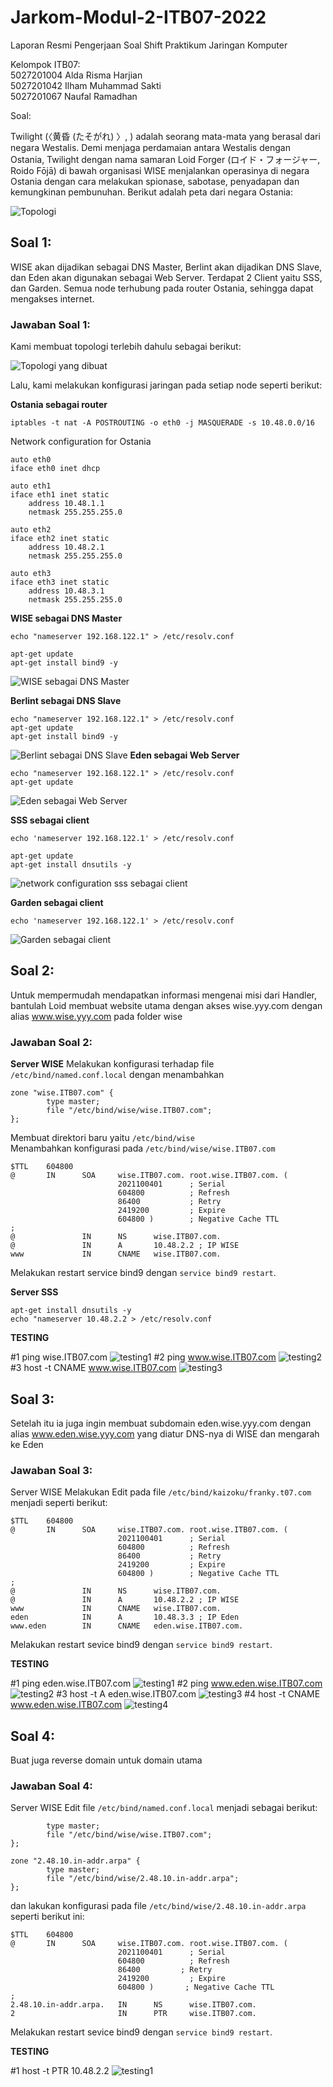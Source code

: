 # Jarkom-Modul-2-ITB07-2022
Laporan Resmi Pengerjaan Soal Shift Praktikum Jaringan Komputer

Kelompok ITB07: <br>
5027201004 Alda Risma Harjian <br>
5027201042 Ilham Muhammad Sakti <br>
5027201067 Naufal Ramadhan <br>

Soal:

Twilight (〈黄昏 (たそがれ) 〉, <Tasogare>) adalah seorang mata-mata yang berasal dari negara Westalis. Demi menjaga perdamaian antara Westalis dengan Ostania, Twilight dengan nama samaran Loid Forger (ロイド・フォージャー, Roido Fōjā) di bawah organisasi WISE menjalankan operasinya di negara Ostania dengan cara melakukan spionase, sabotase, penyadapan dan kemungkinan pembunuhan. Berikut adalah peta dari negara Ostania:

![Topologi](./images/topologiModul2.png)

## Soal 1:
WISE akan dijadikan sebagai DNS Master, Berlint akan dijadikan DNS Slave, dan Eden akan digunakan sebagai Web Server. Terdapat 2 Client yaitu SSS, dan Garden. Semua node terhubung pada router Ostania, sehingga dapat mengakses internet.

### Jawaban Soal 1:
Kami membuat topologi terlebih dahulu sebagai berikut:

![Topologi yang dibuat](./images/jawabanSoal1Topologi.png)

Lalu, kami melakukan konfigurasi jaringan pada setiap node seperti berikut:

**Ostania sebagai router**
```
iptables -t nat -A POSTROUTING -o eth0 -j MASQUERADE -s 10.48.0.0/16
```

Network configuration for Ostania

```
auto eth0
iface eth0 inet dhcp

auto eth1
iface eth1 inet static
	address 10.48.1.1
	netmask 255.255.255.0

auto eth2
iface eth2 inet static
	address 10.48.2.1
	netmask 255.255.255.0

auto eth3
iface eth3 inet static
	address 10.48.3.1
	netmask 255.255.255.0

```

**WISE sebagai DNS Master**

```
echo "nameserver 192.168.122.1" > /etc/resolv.conf

apt-get update  
apt-get install bind9 -y
```
![WISE sebagai DNS Master](./images/jawabanSoal1WiseSebagaiDnsMaster.png)

**Berlint sebagai DNS Slave**
```
echo "nameserver 192.168.122.1" > /etc/resolv.conf
apt-get update
apt-get install bind9 -y 
```
![Berlint sebagai DNS Slave](./images/jawabanSoal1BerlintSebagaiDnsSlave.png)
**Eden sebagai Web Server**
```
echo "nameserver 192.168.122.1" > /etc/resolv.conf
apt-get update
```
![Eden sebagai Web Server](./images/jawabanSoal1EdenSebagaiWebServer.png)

**SSS sebagai client**
```
echo 'nameserver 192.168.122.1' > /etc/resolv.conf

apt-get update         
apt-get install dnsutils -y
```
![network configuration sss sebagai client](./images/jawabanSoal1SssSebagaiClient.png)

**Garden sebagai client**
```
echo 'nameserver 192.168.122.1' > /etc/resolv.conf
```
![Garden sebagai client](./images/jawabanSoal1GardenSebagaiClient.png)


## Soal 2:
Untuk mempermudah mendapatkan informasi mengenai misi dari Handler, bantulah Loid membuat website utama dengan akses wise.yyy.com dengan alias www.wise.yyy.com pada folder wise

### Jawaban Soal 2:
**Server WISE**
Melakukan konfigurasi terhadap file `/etc/bind/named.conf.local` dengan menambahkan
```
zone "wise.ITB07.com" {  
        type master;  
        file "/etc/bind/wise/wise.ITB07.com";
};
```
Membuat direktori baru yaitu `/etc/bind/wise` <br>
Menambahkan konfigurasi pada `/etc/bind/wise/wise.ITB07.com` <br>
```
$TTL    604800  
@       IN      SOA     wise.ITB07.com. root.wise.ITB07.com. (
                        2021100401      ; Serial
                        604800          ; Refresh
                        86400           ; Retry
                        2419200         ; Expire
                        604800 )        ; Negative Cache TTL
;
@               IN      NS      wise.ITB07.com.
@               IN      A       10.48.2.2 ; IP WISE
www             IN      CNAME   wise.ITB07.com.
```
Melakukan restart service bind9 dengan `service bind9 restart`.

**Server SSS**
```
apt-get install dnsutils -y  
echo "nameserver 10.48.2.2 > /etc/resolv.conf
```

**TESTING**

#1 ping wise.ITB07.com 
![testing1](./images/jawabanSoal2Testing1.png)
#2 ping www.wise.ITB07.com
![testing2](./images/jawabanSoal2Testing2.png)
#3 host -t CNAME www.wise.ITB07.com
![testing3](./images/jawabanSoal2Testing3.png)

## Soal 3:
Setelah itu ia juga ingin membuat subdomain eden.wise.yyy.com dengan alias www.eden.wise.yyy.com yang diatur DNS-nya di WISE dan mengarah ke Eden 

### Jawaban Soal 3:
Server WISE
Melakukan Edit pada file `/etc/bind/kaizoku/franky.t07.com` menjadi seperti berikut:
```
$TTL    604800  
@       IN      SOA     wise.ITB07.com. root.wise.ITB07.com. (  
                        2021100401      ; Serial
                        604800          ; Refresh
                        86400           ; Retry
                        2419200         ; Expire
                        604800 )        ; Negative Cache TTL
;
@               IN      NS      wise.ITB07.com.
@               IN      A       10.48.2.2 ; IP WISE
www             IN      CNAME   wise.ITB07.com.
eden            IN      A       10.48.3.3 ; IP Eden
www.eden        IN      CNAME   eden.wise.ITB07.com.
```
Melakukan restart sevice bind9 dengan `service bind9 restart`.

**TESTING**

#1 ping eden.wise.ITB07.com
![testing1](./images/jawabanSoal3Testing1.png)
#2 ping www.eden.wise.ITB07.com
![testing2](./images/jawabanSoal3Testing2.png)
#3 host -t A eden.wise.ITB07.com
![testing3](./images/jawabanSoal3Testing3.png)
#4 host -t CNAME www.eden.wise.ITB07.com
![testing4](./images/jawabanSoal3Testing4.png)

## Soal 4:
Buat juga reverse domain untuk domain utama

### Jawaban Soal 4:
Server WISE
Edit file `/etc/bind/named.conf.local` menjadi sebagai berikut:
```zone "wise.ITB07.com" {  
        type master;  
        file "/etc/bind/wise/wise.ITB07.com";  
};

zone "2.48.10.in-addr.arpa" {
        type master;
        file "/etc/bind/wise/2.48.10.in-addr.arpa";
};
```
dan lakukan konfigurasi pada file `/etc/bind/wise/2.48.10.in-addr.arpa` seperti berikut ini:
```
$TTL    604800  
@       IN      SOA     wise.ITB07.com. root.wise.ITB07.com. (
                        2021100401      ; Serial
                        604800          ; Refresh
                        86400         ; Retry
                        2419200         ; Expire
                        604800 )       ; Negative Cache TTL
;
2.48.10.in-addr.arpa.   IN      NS      wise.ITB07.com.
2                       IN      PTR     wise.ITB07.com.
```
Melakukan restart sevice bind9 dengan `service bind9 restart`.

**TESTING**

#1 host -t PTR 10.48.2.2
![testing1](./images/jawabanSoal4Testing1.png)